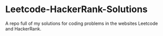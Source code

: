 # Leetcode-HackerRank-Solutions
A repo full of my solutions for coding problems in the websites Leetcode and HackerRank.
